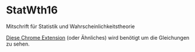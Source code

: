 # StatWth16
Mitschrift für Statistik und Wahrscheinlichkeitstheorie

[Diese Chrome Extension](https://chrome.google.com/webstore/detail/github-with-mathjax/ioemnmodlmafdkllaclgeombjnmnbima?hl=en) (oder Ähnliches) wird benötigt um die Gleichungen zu sehen.
